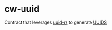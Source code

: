 # cw-uuid

Contract that leverages [uuid-rs](https://github.com/uuid-rs/uuid) to generate [UUIDS](https://datatracker.ietf.org/doc/html/rfc4122)
